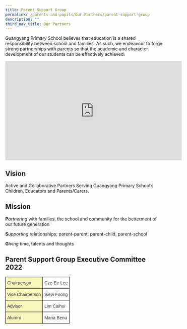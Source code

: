 ```yaml
---
title: Parent Support Group
permalink: /parents-and-pupils/Our-Partners/parent-support-group
description: ""
third_nav_title: Our Partners
---
```

Guangyang Primary School believes that education is a shared responsibility between school and families. As such, we endeavour to forge strong partnerships with parents so that the academic and character development of our students can be effectively achieved.

<iframe width="560" height="315" src="https://www.youtube.com/embed/5ySpVx_G_Bw" title="PSG Thank you messages!" frameborder="0" allow="accelerometer; autoplay; clipboard-write; encrypted-media; gyroscope; picture-in-picture" allowfullscreen></iframe>

Vision
------

Active and Collaborative Partners Serving Guangyang Primary School’s Children, Educators and Parents/Carers.

Mission
-------

**P**_artnering_ with families, the school and community for the betterment of our future generation

**S**_upporting_ relationships; parent-parent, parent-child, parent-school

**G**_iving_ time, talents and thoughts

Parent Support Group Executive Committee 2022
---------------------------------------------


<style type="text/css">
.tg  {border-collapse:collapse;border-spacing:0;margin:0px auto;}
.tg td{border-color:black;border-style:solid;border-width:1px;font-family:Arial, sans-serif;font-size:14px;
  overflow:hidden;padding:10px 5px;word-break:normal;}
.tg th{border-color:black;border-style:solid;border-width:1px;font-family:Arial, sans-serif;font-size:14px;
  font-weight:normal;overflow:hidden;padding:10px 5px;word-break:normal;}
.tg .tg-37dp{background-color:#F7F7BC;color:#3A3A3A;text-align:left;vertical-align:middle}
.tg .tg-prnc{background-color:#FFF;color:#3A3A3A;text-align:left;vertical-align:middle}
</style>
<table class="tg">
<tbody>
  <tr>
    <td class="tg-37dp"><span style="font-weight:inherit;font-style:inherit;background-color:#F7F7BC">Chairperson</span></td>
    <td class="tg-prnc"><span style="font-weight:inherit;font-style:inherit"> Cze-Ee Lee</span></td>
  </tr>
  <tr>
    <td class="tg-37dp"><span style="font-weight:inherit;font-style:inherit;background-color:#F7F7BC"> Vice Chairperson</span></td>
    <td class="tg-prnc"><span style="font-weight:inherit;font-style:inherit"> Siew Foong</span></td>
  </tr>
  <tr>
    <td class="tg-37dp"><span style="font-weight:inherit;font-style:inherit;background-color:#F7F7BC"> Advisor</span></td>
    <td class="tg-prnc"><span style="font-weight:inherit;font-style:inherit"> Lim Caihui</span></td>
  </tr>
  <tr>
    <td class="tg-37dp"><span style="font-weight:inherit;font-style:inherit;background-color:#F7F7BC"> Alumni</span></td>
    <td class="tg-prnc"><span style="font-weight:inherit;font-style:inherit"> Maria Benu</span></td>
  </tr>
</tbody>
</table>
